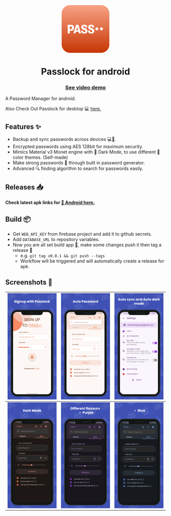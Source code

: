 <p align="center">
    <img src="./assets/pass.png" height="150px" width="150px" />
</p>

<h1 align="center">
    Passlock for android
</h1>

<h3 align="center">
    <a href="">
        See video demo
    </a>
</h3>


A Password Manager for android.

Also Check Out Passlock for desktop 💻 [here.](https://github.com/AM-ash-OR-AM-I/PasslockDesktop)

## Features ✨

* Backup and sync passwords across devices 💻📱.
* Encrypted passwords using AES 128bit for maximum security.
* Mimics Material v3 Monet engine with 🌙 Dark Mode, to use different 🎨 color themes. (Self-made)
* Make strong passwords 🔑 through built in password generator.
* Advanced 🔍 finding algorithm to search for passwords easily.

## Releases 📥️

#### Check latest apk links for [📱 Android here.](https://github.com/AM-ash-OR-AM-I/Passlock/releases)

## Build 📦️

* Get `WEB_API_KEY` from firebase project and add it to github secrets.
* Add `DATABASE_URL` to repository variables.
* Now you are all set build app 🎉, make some changes push it then tag a release 🚀
  * e.g. `git tag v0.0.1 && git push --tags`
  * Workflow will be triggered and will automatically create a release for apk.

## Screenshots 📱

![1](./screenshots/1.png) | ![2](./screenshots/2.png) | ![3](./screenshots/3.png) |
------------------------- | ------------------------- | ------------------------- |
![4](./screenshots/4.png) | ![2](./screenshots/5.png) | ![3](./screenshots/6.png) |
